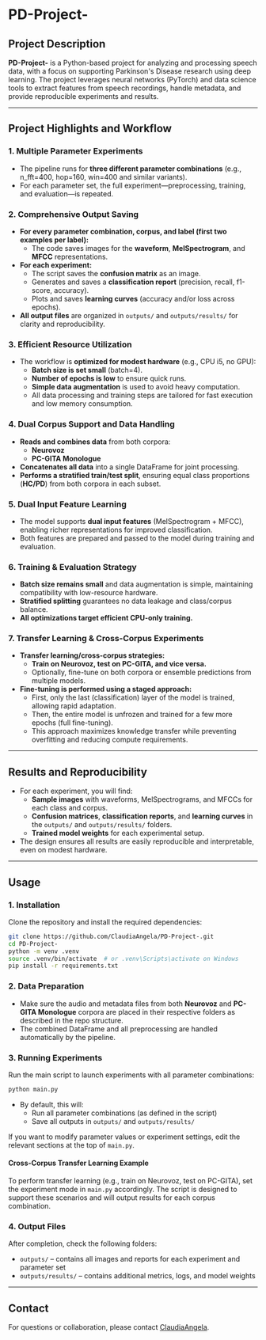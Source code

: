 # PD-Project-

## Project Description

**PD-Project-** is a Python-based project for analyzing and processing speech data, with a focus on supporting Parkinson's Disease research using deep learning. The project leverages neural networks (PyTorch) and data science tools to extract features from speech recordings, handle metadata, and provide reproducible experiments and results.

---

## Project Highlights and Workflow

### 1. Multiple Parameter Experiments

- The pipeline runs for **three different parameter combinations** (e.g., n_fft=400, hop=160, win=400 and similar variants).  
- For each parameter set, the full experiment—preprocessing, training, and evaluation—is repeated.

### 2. Comprehensive Output Saving

- **For every parameter combination, corpus, and label (first two examples per label):**
  - The code saves images for the **waveform**, **MelSpectrogram**, and **MFCC** representations.
- **For each experiment:**
  - The script saves the **confusion matrix** as an image.
  - Generates and saves a **classification report** (precision, recall, f1-score, accuracy).
  - Plots and saves **learning curves** (accuracy and/or loss across epochs).
- **All output files** are organized in `outputs/` and `outputs/results/` for clarity and reproducibility.

### 3. Efficient Resource Utilization

- The workflow is **optimized for modest hardware** (e.g., CPU i5, no GPU):
  - **Batch size is set small** (batch=4).
  - **Number of epochs is low** to ensure quick runs.
  - **Simple data augmentation** is used to avoid heavy computation.
  - All data processing and training steps are tailored for fast execution and low memory consumption.

### 4. Dual Corpus Support and Data Handling

- **Reads and combines data** from both corpora:
  - **Neurovoz**
  - **PC-GITA Monologue**
- **Concatenates all data** into a single DataFrame for joint processing.
- **Performs a stratified train/test split**, ensuring equal class proportions (**HC/PD**) from both corpora in each subset.

### 5. Dual Input Feature Learning

- The model supports **dual input features** (MelSpectrogram + MFCC), enabling richer representations for improved classification.
- Both features are prepared and passed to the model during training and evaluation.

### 6. Training & Evaluation Strategy

- **Batch size remains small** and data augmentation is simple, maintaining compatibility with low-resource hardware.
- **Stratified splitting** guarantees no data leakage and class/corpus balance.
- **All optimizations target efficient CPU-only training.**

### 7. Transfer Learning & Cross-Corpus Experiments

- **Transfer learning/cross-corpus strategies:**  
  - **Train on Neurovoz, test on PC-GITA, and vice versa.**
  - Optionally, fine-tune on both corpora or ensemble predictions from multiple models.
- **Fine-tuning is performed using a staged approach:**
  - First, only the last (classification) layer of the model is trained, allowing rapid adaptation.
  - Then, the entire model is unfrozen and trained for a few more epochs (full fine-tuning).
  - This approach maximizes knowledge transfer while preventing overfitting and reducing compute requirements.

---

## Results and Reproducibility

- For each experiment, you will find:
  - **Sample images** with waveforms, MelSpectrograms, and MFCCs for each class and corpus.
  - **Confusion matrices**, **classification reports**, and **learning curves** in the `outputs/` and `outputs/results/` folders.
  - **Trained model weights** for each experimental setup.
- The design ensures all results are easily reproducible and interpretable, even on modest hardware.

---

## Usage

### 1. Installation

Clone the repository and install the required dependencies:
```bash
git clone https://github.com/ClaudiaAngela/PD-Project-.git
cd PD-Project-
python -m venv .venv
source .venv/bin/activate  # or .venv\Scripts\activate on Windows
pip install -r requirements.txt
```

### 2. Data Preparation

- Make sure the audio and metadata files from both **Neurovoz** and **PC-GITA Monologue** corpora are placed in their respective folders as described in the repo structure.
- The combined DataFrame and all preprocessing are handled automatically by the pipeline.

### 3. Running Experiments

Run the main script to launch experiments with all parameter combinations:
```bash
python main.py
```
- By default, this will:
  - Run all parameter combinations (as defined in the script)
  - Save all outputs in `outputs/` and `outputs/results/`

If you want to modify parameter values or experiment settings, edit the relevant sections at the top of `main.py`.

#### Cross-Corpus Transfer Learning Example

To perform transfer learning (e.g., train on Neurovoz, test on PC-GITA), set the experiment mode in `main.py` accordingly. The script is designed to support these scenarios and will output results for each corpus combination.

### 4. Output Files

After completion, check the following folders:
- `outputs/` – contains all images and reports for each experiment and parameter set
- `outputs/results/` – contains additional metrics, logs, and model weights

---
## Contact

For questions or collaboration, please contact [ClaudiaAngela](https://github.com/ClaudiaAngela).
